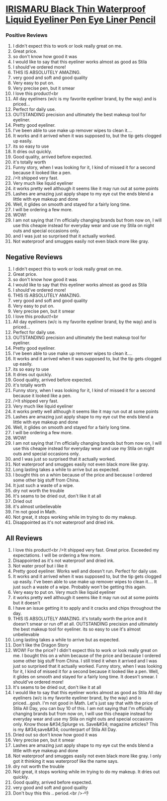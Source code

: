 # [IRISMARU Black Thin Waterproof Liquid Eyeliner Pen Eye Liner Pencil](https://products.checkmycream.com/products/IRISMARU-Black-Thin-Waterproof-Liquid-Eyeliner-Pen-Eye-Liner-Pencil.html)

### Positive Reviews

<ol>
      <li>I didn&#x27;t expect this to work or look really great on me.  </li>
      <li>Great price.</li>
      <li>so don&#x27;t know how good it was</li>
      <li>I would like to say that this eyeliner works almost as good as Stila</li>
      <li>I should&#x27;ve ordered more!</li>
      <li>THIS IS ABSOLUTELY AMAZING.</li>
      <li>very good and soft and good quality</li>
      <li>Very easy to put on.</li>
      <li>Very precise pen, but it smear</li>
      <li>I love this product!&lt;br</li>
      <li>All day eyeliners (w/c is my favorite eyeliner brand, by the way) and is priced...</li>
      <li>Perfect for daily use.</li>
      <li>OUTSTANDING precision and ultimately the best makeup tool for eyeliner.</li>
      <li>Pretty good eyeliner.</li>
      <li>I&#x27;ve been able to use make up remover wipes to clean it....</li>
      <li>It works and it arrived when it was supposed to, but the tip gets clogged up easily.</li>
      <li>its so easy to use</li>
      <li>It dries out quickly.</li>
      <li>Good quality, arrived before expected.</li>
      <li>it&#x27;s totally worth</li>
      <li>Funny story, when I was looking for it, I kind of missed it for a second because it looked like a pen.</li>
      <li>/&gt;It shipped very fast.</li>
      <li>Very much like liquid eyeliner</li>
      <li>it works pretty well although it seems like it may run out at some points</li>
      <li>Lashes are amazing just apply shape to my eye cut the ends blend a little with eye makeup and done</li>
      <li>Well, it glides on smooth and stayed for a fairly long time.</li>
      <li>I will be ordering a few more.</li>
      <li>WOW!</li>
      <li>I am not saying that I&#x27;m officially changing brands but from now on, I will use this cheapie instead for everyday wear and use my Stila on night outs and special occasions only.</li>
      <li>and I was just so surprised that it actually worked.</li>
      <li>Not waterproof and smugges easily not even black more like gray.</li>
</ol>


<h2>Negative Reviews</h2>
<ol>
<li> I didn&#x27;t expect this to work or look really great on me.  </li>
<li> Great price.</li>
<li> so don&#x27;t know how good it was</li>
<li> I would like to say that this eyeliner works almost as good as Stila</li>
<li> I should&#x27;ve ordered more!</li>
<li> THIS IS ABSOLUTELY AMAZING.</li>
<li> very good and soft and good quality</li>
<li> Very easy to put on.</li>
<li> Very precise pen, but it smear</li>
<li> I love this product!&lt;br</li>
<li> All day eyeliners (w/c is my favorite eyeliner brand, by the way) and is priced...</li>
<li> Perfect for daily use.</li>
<li> OUTSTANDING precision and ultimately the best makeup tool for eyeliner.</li>
<li> Pretty good eyeliner.</li>
<li> I&#x27;ve been able to use make up remover wipes to clean it....</li>
<li> It works and it arrived when it was supposed to, but the tip gets clogged up easily.</li>
<li> its so easy to use</li>
<li> It dries out quickly.</li>
<li> Good quality, arrived before expected.</li>
<li> it&#x27;s totally worth</li>
<li> Funny story, when I was looking for it, I kind of missed it for a second because it looked like a pen.</li>
<li> /&gt;It shipped very fast.</li>
<li> Very much like liquid eyeliner</li>
<li> it works pretty well although it seems like it may run out at some points</li>
<li> Lashes are amazing just apply shape to my eye cut the ends blend a little with eye makeup and done</li>
<li> Well, it glides on smooth and stayed for a fairly long time.</li>
<li> I will be ordering a few more.</li>
<li> WOW!</li>
<li> I am not saying that I&#x27;m officially changing brands but from now on, I will use this cheapie instead for everyday wear and use my Stila on night outs and special occasions only.</li>
<li> and I was just so surprised that it actually worked.</li>
<li> Not waterproof and smugges easily not even black more like gray.</li>
<li> Long lasting takes a while to arrive but as expected.</li>
<li> I bought this on a whim because of the price and because I ordered some other big stuff from China.</li>
<li> It just such a waste of a wipe.</li>
<li> dry not worth the trouble</li>
<li> It&#x27;s seams to be dried out, don&#x27;t like it at all</li>
<li> Dried out</li>
<li> it&#x27;s almost unbelievable</li>
<li> I&#x27;m not good in Math.</li>
<li> Not great, it stops working while im trying to do my makeup.</li>
<li> Disappointed as it&#x27;s not waterproof and dried ink.</li>
</ol>

<h2>All Reviews</h2>

<ol>
    <li> I love this product!&lt;br /&gt;It shipped very fast. Great price. Exceeded my expectations. I will be ordering a few more.</li>
    <li> Disappointed as it&#x27;s not waterproof and dried ink.</li>
    <li> Not water proof but i like it</li>
    <li> Pretty good eyeliner. Works well and doesn&#x27;t run. Perfect for daily use.</li>
    <li> It works and it arrived when it was supposed to, but the tip gets clogged up easily. I&#x27;ve been able to use make up remover wipes to clean it.... It just such a waste of a wipe. Probably won&#x27;t be getting this again.</li>
    <li> Very easy to put on. Very much like liquid eyeliner</li>
    <li> it works pretty well although it seems like it may run out at some points but it doesn&#x27;t</li>
    <li> I have an issue getting it to apply and it cracks and chips throughout the day.</li>
    <li> THIS IS ABSOLUTELY AMAZING. it&#x27;s totally worth the price and it doesn&#x27;t smear or run off at all. OUTSTANDING precision and ultimately the best makeup tool for eyeliner. its so easy to use it&#x27;s almost unbelievable</li>
    <li> Long lasting takes a while to arrive but as expected.</li>
    <li> Don&#x27;t like the Dragon Story</li>
    <li> WOW! For the price? I didn&#x27;t expect this to work or look really great on me.  I bought this on a whim because of the price and because I ordered some other big stuff from China. I still tried it when it arrived and I was just so surprised that it actually worked. Funny story, when I was looking for it, I kind of missed it for a second because it looked like a pen. Well, it glides on smooth and stayed for a fairly long time. It doesn&#x27;t smear. I should&#x27;ve ordered more!</li>
    <li> It&#x27;s seams to be dried out, don&#x27;t like it at all</li>
    <li> I would like to say that this eyeliner works almost as good as Stila All day eyeliners (w/c is my favorite eyeliner brand, by the way) and is priced...gosh. I&#x27;m not good in Math. Let&#x27;s just say that with the price of Stila All Day, you can buy 10 of this. I am not saying that I&#x27;m officially changing brands but from now on, I will use this cheapie instead for everyday wear and use my Stila on night outs and special occasions only. Know those &amp;#34;Splurge vs. Save&amp;#34; magazine articles? This is my &amp;#34;save&amp;#34; counterpart of Stila All Day.</li>
    <li> Dried out so don&#x27;t know how good it was</li>
    <li> Very precise pen, but it smear</li>
    <li> Lashes are amazing just apply shape to my eye cut the ends blend a little with eye makeup and done</li>
    <li> Not waterproof and smugges easily not even black more like gray. I only got it thinking it was waterproof like the name says.</li>
    <li> dry not worth the trouble</li>
    <li> Not great, it stops working while im trying to do my makeup. It dries out quickly.</li>
    <li> Good quality, arrived before expected.</li>
    <li> very good and soft and good quality</li>
    <li> Don&#x27;t buy this this .. period.&lt;br /&gt;-👎</li>
</ol>




